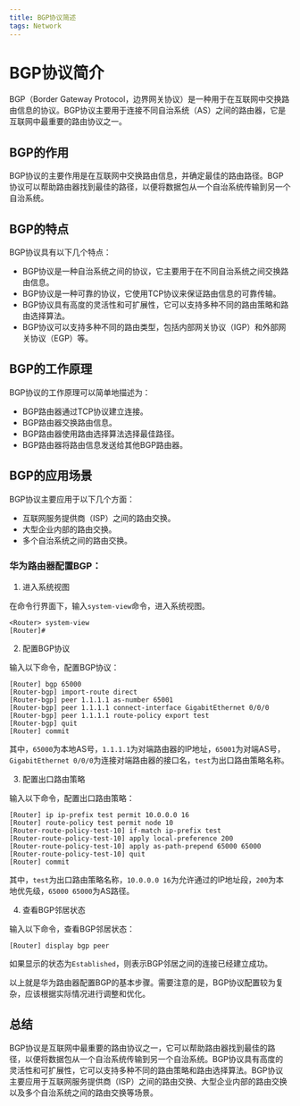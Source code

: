 ```yaml
---
title: BGP协议简述
tags: Network
---
```


# BGP协议简介

BGP（Border Gateway Protocol，边界网关协议）是一种用于在互联网中交换路由信息的协议。BGP协议主要用于连接不同自治系统（AS）之间的路由器，它是互联网中最重要的路由协议之一。<!--more-->

## BGP的作用

BGP协议的主要作用是在互联网中交换路由信息，并确定最佳的路由路径。BGP协议可以帮助路由器找到最佳的路径，以便将数据包从一个自治系统传输到另一个自治系统。

## BGP的特点

BGP协议具有以下几个特点：

- BGP协议是一种自治系统之间的协议，它主要用于在不同自治系统之间交换路由信息。
- BGP协议是一种可靠的协议，它使用TCP协议来保证路由信息的可靠传输。
- BGP协议具有高度的灵活性和可扩展性，它可以支持多种不同的路由策略和路由选择算法。
- BGP协议可以支持多种不同的路由类型，包括内部网关协议（IGP）和外部网关协议（EGP）等。

## BGP的工作原理

BGP协议的工作原理可以简单地描述为：

- BGP路由器通过TCP协议建立连接。
- BGP路由器交换路由信息。
- BGP路由器使用路由选择算法选择最佳路径。
- BGP路由器将路由信息发送给其他BGP路由器。

## BGP的应用场景

BGP协议主要应用于以下几个方面：

- 互联网服务提供商（ISP）之间的路由交换。
- 大型企业内部的路由交换。
- 多个自治系统之间的路由交换。

### 华为路由器配置BGP：

1. 进入系统视图

在命令行界面下，输入`system-view`命令，进入系统视图。

```
<Router> system-view
[Router]#
```

2. 配置BGP协议

输入以下命令，配置BGP协议：

```
[Router] bgp 65000
[Router-bgp] import-route direct
[Router-bgp] peer 1.1.1.1 as-number 65001
[Router-bgp] peer 1.1.1.1 connect-interface GigabitEthernet 0/0/0
[Router-bgp] peer 1.1.1.1 route-policy export test
[Router-bgp] quit
[Router] commit
```

其中，`65000`为本地AS号，`1.1.1.1`为对端路由器的IP地址，`65001`为对端AS号，`GigabitEthernet 0/0/0`为连接对端路由器的接口名，`test`为出口路由策略名称。

3. 配置出口路由策略

输入以下命令，配置出口路由策略：

```
[Router] ip ip-prefix test permit 10.0.0.0 16
[Router] route-policy test permit node 10
[Router-route-policy-test-10] if-match ip-prefix test
[Router-route-policy-test-10] apply local-preference 200
[Router-route-policy-test-10] apply as-path-prepend 65000 65000
[Router-route-policy-test-10] quit
[Router] commit
```

其中，`test`为出口路由策略名称，`10.0.0.0 16`为允许通过的IP地址段，`200`为本地优先级，`65000 65000`为AS路径。

4. 查看BGP邻居状态

输入以下命令，查看BGP邻居状态：

```
[Router] display bgp peer
```

如果显示的状态为`Established`，则表示BGP邻居之间的连接已经建立成功。

以上就是华为路由器配置BGP的基本步骤。需要注意的是，BGP协议配置较为复杂，应该根据实际情况进行调整和优化。

## 总结

BGP协议是互联网中最重要的路由协议之一，它可以帮助路由器找到最佳的路径，以便将数据包从一个自治系统传输到另一个自治系统。BGP协议具有高度的灵活性和可扩展性，它可以支持多种不同的路由策略和路由选择算法。BGP协议主要应用于互联网服务提供商（ISP）之间的路由交换、大型企业内部的路由交换以及多个自治系统之间的路由交换等场景。
